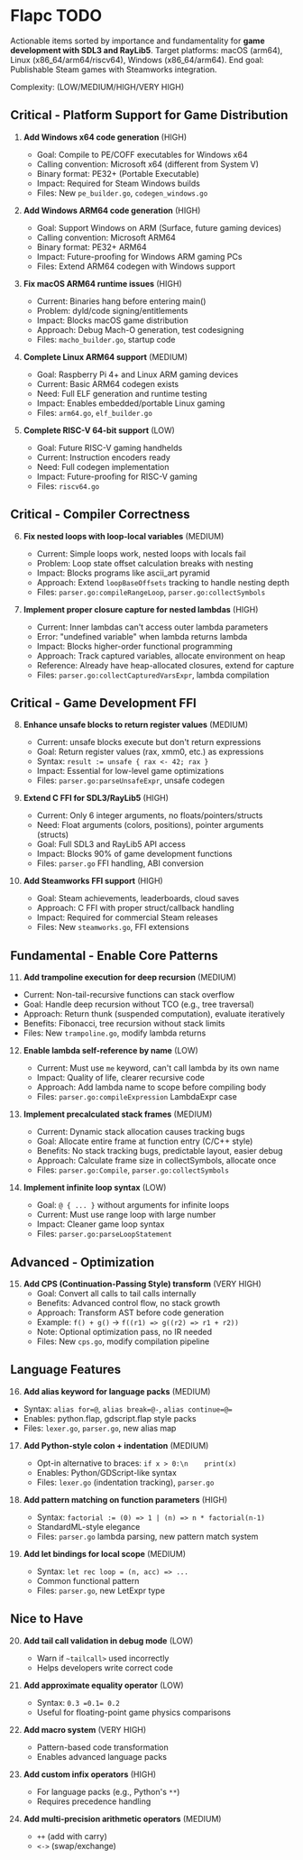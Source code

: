 # Flapc TODO

Actionable items sorted by importance and fundamentality for **game development with SDL3 and RayLib5**.
Target platforms: macOS (arm64), Linux (x86_64/arm64/riscv64), Windows (x86_64/arm64).
End goal: Publishable Steam games with Steamworks integration.

Complexity: (LOW/MEDIUM/HIGH/VERY HIGH)

## Critical - Platform Support for Game Distribution

1. **Add Windows x64 code generation** (HIGH)
   - Goal: Compile to PE/COFF executables for Windows x64
   - Calling convention: Microsoft x64 (different from System V)
   - Binary format: PE32+ (Portable Executable)
   - Impact: Required for Steam Windows builds
   - Files: New `pe_builder.go`, `codegen_windows.go`

2. **Add Windows ARM64 code generation** (HIGH)
   - Goal: Support Windows on ARM (Surface, future gaming devices)
   - Calling convention: Microsoft ARM64
   - Binary format: PE32+ ARM64
   - Impact: Future-proofing for Windows ARM gaming PCs
   - Files: Extend ARM64 codegen with Windows support

3. **Fix macOS ARM64 runtime issues** (HIGH)
   - Current: Binaries hang before entering main()
   - Problem: dyld/code signing/entitlements
   - Impact: Blocks macOS game distribution
   - Approach: Debug Mach-O generation, test codesigning
   - Files: `macho_builder.go`, startup code

4. **Complete Linux ARM64 support** (MEDIUM)
   - Goal: Raspberry Pi 4+ and Linux ARM gaming devices
   - Current: Basic ARM64 codegen exists
   - Need: Full ELF generation and runtime testing
   - Impact: Enables embedded/portable Linux gaming
   - Files: `arm64.go`, `elf_builder.go`

5. **Complete RISC-V 64-bit support** (LOW)
   - Goal: Future RISC-V gaming handhelds
   - Current: Instruction encoders ready
   - Need: Full codegen implementation
   - Impact: Future-proofing for RISC-V gaming
   - Files: `riscv64.go`

## Critical - Compiler Correctness

6. **Fix nested loops with loop-local variables** (MEDIUM)
   - Current: Simple loops work, nested loops with locals fail
   - Problem: Loop state offset calculation breaks with nesting
   - Impact: Blocks programs like ascii_art pyramid
   - Approach: Extend `loopBaseOffsets` tracking to handle nesting depth
   - Files: `parser.go:compileRangeLoop`, `parser.go:collectSymbols`

7. **Implement proper closure capture for nested lambdas** (HIGH)
   - Current: Inner lambdas can't access outer lambda parameters
   - Error: "undefined variable" when lambda returns lambda
   - Impact: Blocks higher-order functional programming
   - Approach: Track captured variables, allocate environment on heap
   - Reference: Already have heap-allocated closures, extend for capture
   - Files: `parser.go:collectCapturedVarsExpr`, lambda compilation

## Critical - Game Development FFI

8. **Enhance unsafe blocks to return register values** (MEDIUM)
   - Current: unsafe blocks execute but don't return expressions
   - Goal: Return register values (rax, xmm0, etc.) as expressions
   - Syntax: `result := unsafe { rax <- 42; rax }`
   - Impact: Essential for low-level game optimizations
   - Files: `parser.go:parseUnsafeExpr`, unsafe codegen

9. **Extend C FFI for SDL3/RayLib5** (HIGH)
   - Current: Only 6 integer arguments, no floats/pointers/structs
   - Need: Float arguments (colors, positions), pointer arguments (structs)
   - Goal: Full SDL3 and RayLib5 API access
   - Impact: Blocks 90% of game development functions
   - Files: `parser.go` FFI handling, ABI conversion

10. **Add Steamworks FFI support** (HIGH)
    - Goal: Steam achievements, leaderboards, cloud saves
    - Approach: C FFI with proper struct/callback handling
    - Impact: Required for commercial Steam releases
    - Files: New `steamworks.go`, FFI extensions

## Fundamental - Enable Core Patterns

11. **Add trampoline execution for deep recursion** (MEDIUM)
   - Current: Non-tail-recursive functions can stack overflow
   - Goal: Handle deep recursion without TCO (e.g., tree traversal)
   - Approach: Return thunk (suspended computation), evaluate iteratively
   - Benefits: Fibonacci, tree recursion without stack limits
   - Files: New `trampoline.go`, modify lambda returns

12. **Enable lambda self-reference by name** (LOW)
    - Current: Must use `me` keyword, can't call lambda by its own name
    - Impact: Quality of life, clearer recursive code
    - Approach: Add lambda name to scope before compiling body
    - Files: `parser.go:compileExpression` LambdaExpr case

13. **Implement precalculated stack frames** (MEDIUM)
    - Current: Dynamic stack allocation causes tracking bugs
    - Goal: Allocate entire frame at function entry (C/C++ style)
    - Benefits: No stack tracking bugs, predictable layout, easier debug
    - Approach: Calculate frame size in collectSymbols, allocate once
    - Files: `parser.go:Compile`, `parser.go:collectSymbols`

14. **Implement infinite loop syntax** (LOW)
    - Goal: `@ { ... }` without arguments for infinite loops
    - Current: Must use range loop with large number
    - Impact: Cleaner game loop syntax
    - Files: `parser.go:parseLoopStatement`

## Advanced - Optimization

15. **Add CPS (Continuation-Passing Style) transform** (VERY HIGH)
    - Goal: Convert all calls to tail calls internally
    - Benefits: Advanced control flow, no stack growth
    - Approach: Transform AST before code generation
    - Example: `f() + g()` → `f((r1) => g((r2) => r1 + r2))`
    - Note: Optional optimization pass, no IR needed
    - Files: New `cps.go`, modify compilation pipeline

## Language Features

16. **Add alias keyword for language packs** (MEDIUM)
   - Syntax: `alias for=@`, `alias break=@-`, `alias continue=@=`
   - Enables: python.flap, gdscript.flap style packs
   - Files: `lexer.go`, `parser.go`, new alias map

17. **Add Python-style colon + indentation** (MEDIUM)
    - Opt-in alternative to braces: `if x > 0:\n    print(x)`
    - Enables: Python/GDScript-like syntax
    - Files: `lexer.go` (indentation tracking), `parser.go`

18. **Add pattern matching on function parameters** (HIGH)
    - Syntax: `factorial := (0) => 1 | (n) => n * factorial(n-1)`
    - StandardML-style elegance
    - Files: `parser.go` lambda parsing, new pattern match system

19. **Add let bindings for local scope** (MEDIUM)
    - Syntax: `let rec loop = (n, acc) => ...`
    - Common functional pattern
    - Files: `parser.go`, new LetExpr type

## Nice to Have

20. **Add tail call validation in debug mode** (LOW)
    - Warn if `~tailcall>` used incorrectly
    - Helps developers write correct code

21. **Add approximate equality operator** (LOW)
    - Syntax: `0.3 =0.1= 0.2`
    - Useful for floating-point game physics comparisons

22. **Add macro system** (VERY HIGH)
    - Pattern-based code transformation
    - Enables advanced language packs

23. **Add custom infix operators** (HIGH)
    - For language packs (e.g., Python's `**`)
    - Requires precedence handling

24. **Add multi-precision arithmetic operators** (MEDIUM)
    - `++` (add with carry)
    - `<->` (swap/exchange)
